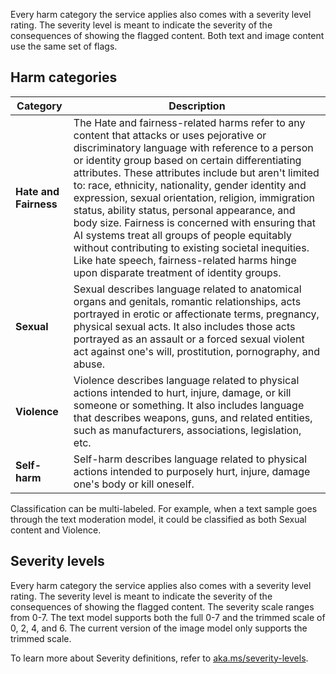 Every harm category the service applies also comes with a severity level rating. The severity level is meant to indicate the severity of the consequences of showing the flagged content. Both text and image content use the same set of flags.

## Harm categories

| **Category** | **Description** |
|---|---|
| **Hate and Fairness** | The Hate and fairness-related harms refer to any content that attacks or uses pejorative or discriminatory language with reference to a person or identity group based on certain differentiating attributes. These attributes include but aren't limited to: race, ethnicity, nationality, gender identity and expression, sexual orientation, religion, immigration status, ability status, personal appearance, and body size. Fairness is concerned with ensuring that AI systems treat all groups of people equitably without contributing to existing societal inequities. Like hate speech, fairness-related harms hinge upon disparate treatment of identity groups. |
| **Sexual** | Sexual describes language related to anatomical organs and genitals, romantic relationships, acts portrayed in erotic or affectionate terms, pregnancy, physical sexual acts. It also includes those acts portrayed as an assault or a forced sexual violent act against one's will, prostitution, pornography, and abuse. |
| **Violence** | Violence describes language related to physical actions intended to hurt, injure, damage, or kill someone or something. It also includes language that describes weapons, guns, and related entities, such as manufacturers, associations, legislation, etc. |
| **Self-harm** | Self-harm describes language related to physical actions intended to purposely hurt, injure, damage one's body or kill oneself. |

Classification can be multi-labeled. For example, when a text sample goes through the text moderation model, it could be classified as both Sexual content and Violence.

## Severity levels

Every harm category the service applies also comes with a severity level rating. The severity level is meant to indicate the severity of the consequences of showing the flagged content. The severity scale ranges from 0-7. The text model supports both the full 0-7 and the trimmed scale of 0, 2, 4, and 6. The current version of the image model only supports the trimmed scale.

To learn more about Severity definitions, refer to [aka.ms/severity-levels](https://aka.ms/severity-levels).